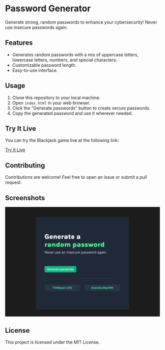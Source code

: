 # Password Generator

Generate strong, random passwords to enhance your cybersecurity! Never use insecure passwords again.

## Features

- Generates random passwords with a mix of uppercase letters, lowercase letters, numbers, and special characters.
- Customizable password length.
- Easy-to-use interface.

## Usage

1. Clone this repository to your local machine.
2. Open `index.html` in your web browser.
3. Click the "Generate passwords" button to create secure passwords.
4. Copy the generated password and use it wherever needed.

## Try It Live

You can try the Blackjack game live at the following link:

[Try It Live](https://66822622f102c1c03fc4e01f--dashing-medovik-a9b230.netlify.app/)

## Contributing

Contributions are welcome! Feel free to open an issue or submit a pull request.

## Screenshots

![Password Generator](image.png)

## License

This project is licensed under the MIT License.

